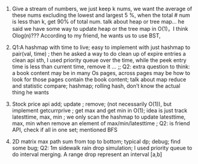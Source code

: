 1. Give a stream of numbers, we just keep k nums, we want the average of these nums excluding the lowest and largest 5 %, when the total # num is less than k, get 90% of total num. talk about heap or tree map... he said we have some way to update heap or the tree map in O(1)，I think Olog(n)??? According to my friend, he wants us to use BST, 


2. Q1:A hashmap with time to live; easy to implement with just hashmap to pair(val, time) ; then he asked a way to do clean up of expire entries a clean api sth, I used priority queue over the time, while the peek entry time is less than current time, remove it ...  ;; Q2: extra question to think: a book content may be in many Os pages, across pages may be how to look for those pages contain the book content; talk about map reduce and statistic compare; hashmap; rolling hash, don’t know the actual thing he wants


3. Stock price api add; update ; remove; (not necessarily O(1)), but implement getcurrprive ; get max and get min in O(1); idea is just track latesttime, max, min ; we only scan the hashmap to update latesttime, max, min when remove an element of max/min/latesttime ; Q2: is friend API, check if all in one set; mentioned BFS


4. 2D matrix max path sum from top to bottom; typical dp; debug; find some bug; Q2: 1m sidewalk rain drop simulation; I used priority queue to do interval merging. A range drop represent an interval [a,b]